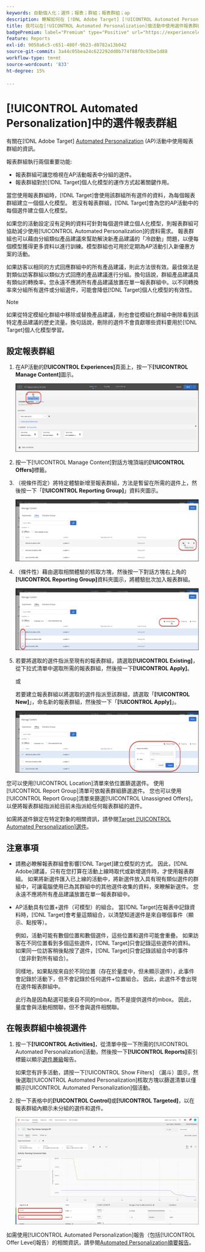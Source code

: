 ```yaml
---
keywords: 自動個人化；選件；報表；群組；報表群組；ap
description: 瞭解如何在 [!DNL Adobe Target] [!UICONTROL Automated Personalization]活動中使用選件報表群組。
title: 我可以在[!UICONTROL Automated Personalization]個活動中使用選件報表群組嗎？
badgePremium: label="Premium" type="Positive" url="https://experienceleague.adobe.com/docs/target/using/introduction/intro.html?lang=en#premium newtab=true" tooltip="檢視Target Premium包含的內容。"
feature: Reports
exl-id: 9058a6c5-c651-480f-9b23-d0782a13b042
source-git-commit: 3a44c05bea24c622292dd0b774f88f0c93be1d88
workflow-type: tm+mt
source-wordcount: '833'
ht-degree: 15%

---
```


# [!UICONTROL Automated Personalization]中的選件報表群組

有關在[!DNL Adobe Target] [Automated Personalization](/help/main/c-activities/t-automated-personalization/automated-personalization.md) (AP)活動中使用報表群組的資訊。

報表群組執行兩個重要功能:

* 報表群組可讓您檢視在AP活動報表中分組的選件。
* 報表群組對於[!DNL Target]個人化模型的運作方式起著關鍵作用。

當您使用報表群組時，[!DNL Target]會使用該群組所有選件的資料，為每個報表群組建立一個個人化模型。 若沒有報表群組，[!DNL Target]會為您的AP活動中的每個選件建立個人化模型。

如果您的活動設定沒有足夠的資料可針對每個選件建立個人化模型，則報表群組可協助減少使用[!UICONTROL Automated Personalization]的資料需求。 報表群組也可以藉由分組類似產品建議來幫助解決新產品建議的「冷啟動」問題，以便每個模型獲得更多資料以進行訓練。模型群組也可用於定期為AP活動引入新優惠方案的活動。

如果訪客以相同的方式回應群組中的所有產品建議，則此方法很有效。最佳做法是對類似訪客群組以類似方式回應的產品建議進行分組。換句話說，群組產品建議具有類似的轉換率。您永遠不應將所有產品建議放置在單一報表群組中。以不同轉換率來分組所有選件或分組選件，可能會降低[!DNL Target]個人化模型的有效性。

>[!NOTE]
>
>如果從特定模組化群組中移除或替換產品建議，則也會從模組化群組中刪除看到該特定產品建議的歷史流量。換句話說，刪除的選件不會貢獻哪些資料要用於[!DNL Target]個人化模型學習。

## 設定報表群組

1. 在AP活動的&#x200B;**[!UICONTROL Experiences]**&#x200B;頁面上，按一下&#x200B;**[!UICONTROL Manage Content]**&#x200B;圖示。

   ![管理內容圖示](/help/main/c-reports/assets/ap_manage_content.png)

1. 按一下[!UICONTROL Manage Content]對話方塊頂端的&#x200B;**[!UICONTROL Offers]**&#x200B;標籤。
1. （視條件而定）將特定體驗新增至報表群組，方法是暫留在所需的選件上，然後按一下「**[!UICONTROL Reporting Group]**」資料夾圖示。

   ![報表群組圖示](/help/main/c-reports/assets/ap_manage_content_2.png)

1. （條件性）藉由選取相關體驗的核取方塊，然後按一下對話方塊右上角的&#x200B;**[!UICONTROL Reporting Group]**&#x200B;資料夾圖示，將體驗批次加入報表群組。

   ![報表群組圖示](/help/main/c-reports/assets/ap_manage_content_3.png)

1. 若要將選取的選件指派至現有的報表群組，請選取&#x200B;**[!UICONTROL Existing]**，從下拉式清單中選取所需的報表群組，然後按一下&#x200B;**[!UICONTROL Apply]**。

   或

   若要建立報表群組以將選取的選件指派至該群組，請選取「**[!UICONTROL New]**」，命名新的報表群組，然後按一下「**[!UICONTROL Apply]**」。

   ![建立新報表群組的新圖示](/help/main/c-reports/assets/ap_reporting_groups.png)

您可以使用[!UICONTROL Location]清單來依位置篩選選件。 使用[!UICONTROL Report Group]清單可依報表群組篩選選件。 您也可以使用[!UICONTROL Report Group]清單來篩選[!UICONTROL Unassigned Offers]，以便將報表群組指派給目前未指派給任何報表群組的選件。

如需將選件鎖定在特定對象的相關資訊，請參閱[Target [!UICONTROL Automated Personalization]選件](/help/main/c-activities/t-automated-personalization/ap-target-offers.md#task_F207ED7A41B84FD39BB6FCBFABF4B23E)。

## 注意事項

* 請務必瞭解報表群組會影響[!DNL Target]建立模型的方式。 因此，[!DNL Adobe]建議，只有在您打算在活動上線時取代或新增選件時，才使用報表群組。 如果將新選件匯入已上線的活動中，將新選件放入具有現有類似選件的群組中，可讓電腦使用已為其群組中的其他選件收集的資料，來瞭解新選件。 您永遠不應將所有產品建議放置在單一報表群組中。

* AP活動具有位置+選件（可模型）的組合。 當[!DNL Target]在報表中記錄資料時，[!DNL Target]會考量這類組合，以清楚知道選件是來自哪個事件（顯示、點按等）。

  例如，活動可能有數個位置和數個選件，這些位置和選件可能會重疊。 如果訪客在不同位置看到多個這些選件，[!DNL Target]只會記錄這些選件的資料。 如果同一位訪客稍後點按了選件，[!DNL Target]只會記錄該組合中的事件（並非針對所有組合）。

  同樣地，如果點按來自於不同位置（存在於量度中，但未顯示選件），此事件會記錄於活動下，但不會記錄於任何選件+位置組合。 因此，此選件不會出現在選件報表群組中。

  此行為是因為點選可能來自不同的mbox，而不是提供選件的mbox。 因此，量度會與活動相關聯，但不會與選件相關聯。

## 在報表群組中檢視選件

1. 按一下&#x200B;**[!UICONTROL Activities]**，從清單中按一下所需的[!UICONTROL Automated Personalization]活動，然後按一下&#x200B;**[!UICONTROL Reports]**&#x200B;索引標籤以顯示[選件層級](/help/main/c-reports/personalization-reports/reports-ap.md)報告。

   如果您有許多活動，請按一下[!UICONTROL Show Filters] （漏斗）圖示，然後選取[!UICONTROL Automated Personalization]核取方塊以篩選清單以僅顯示[!UICONTROL Automated Personalization]個活動。

1. 按一下表格中的&#x200B;**[!UICONTROL Control]**&#x200B;或&#x200B;**[!UICONTROL Targeted]**，以在報表群組內顯示未分組的選件和選件。

   ![優惠方案群組：控制與目標](/help/main/c-reports/c-report-settings/assets/offer-groups.png)

如需使用[!UICONTROL Automated Personalization]報告（包括[!UICONTROL Offer Level]報告）的相關資訊，請參閱[Automated Personalization摘要報告](/help/main/c-reports/personalization-reports/reports-ap.md)。


